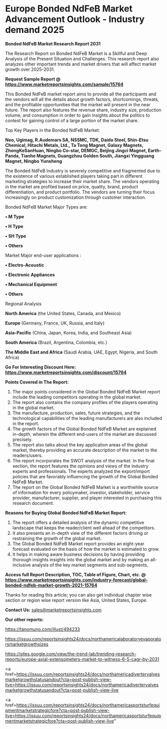  # Europe Bonded NdFeB Market Advancement Outlook - Industry demand 2025

<strong>Bonded NdFeB Market Research Report 2031</strong>

The Research Report on Bonded NdFeB Market is a Skillful and Deep Analysis of the Present Situation and Challenges. This research report also analyzes other important trends and market drivers that will affect market growth over 2025-2031.

<strong>Request Sample Report @ <a href=https://www.marketreportsinsights.com/sample/15764>https://www.marketreportsinsights.com/sample/15764</a></strong>

This Bonded NdFeB market report aims to provide all the participants and the vendors will all the details about growth factors, shortcomings, threats, and the profitable opportunities that the market will present in the near future. The report also features the revenue share, industry size, production volume, and consumption in order to gain insights about the politics to contest for gaining control of a large portion of the market share.

Top Key Players in the Bonded NdFeB Market:

<strong>Neo, Ugimag, R.Audemars SA, NSSMC, TDK, Daido Steel, Shin-Etsu Chemical, Hitachi Metals, Ltd., Ta Tong Magnet, Galaxy Magnets, ZhongKeSanHuan, Ningbo Co-star, DEMGC, Beijing Jingci Magnet, Earth-Panda, Tianhe Magnets, Guangzhou Golden South, Jiangxi Yingguang Magnet, Ningbo Yunsheng</strong>

The Bonded NdFeB Industry is severely competitive and fragmented due to the existence of various established players taking part in different marketing strategies to increase their market share. The vendors operating in the market are profiled based on price, quality, brand, product differentiation, and product portfolio. The vendors are turning their focus increasingly on product customization through customer interaction.

Bonded NdFeB Market Major Types are:

<strong>• M Type

• H Type

• SH Type

• Others</strong>

Market Major end-user applications :

<strong>• Electro-Acoustic

• Electronic Appliances

• Mechanical Equipment

• Others</strong>

Regional Analysis

</u><strong><b>North America</b></strong> (the United States, Canada, and Mexico)

<strong><b>Europe </b></strong>(Germany, France, UK, Russia, and Italy)

<strong><b>Asia-Pacific</b></strong> (China, Japan, Korea, India, and Southeast Asia)

<strong><b>South America</b></strong> (Brazil, Argentina, Colombia, etc.)

<strong><b>The Middle East and Africa</b></strong> (Saudi Arabia, UAE, Egypt, Nigeria, and South Africa)

<strong>Go For Interesting Discount Here: <a href=https://www.marketreportsinsights.com/discount/15764>https://www.marketreportsinsights.com/discount/15764</a></strong>

<strong>Points Covered in The Report:</strong>
<ol>
  <li>The major points considered in the Global Bonded NdFeB Market report include the leading competitors operating in the global market.</li>
  <li>The report also contains the company profiles of the players operating in the global market.</li>
  <li>The manufacture, production, sales, future strategies, and the technological capabilities of the leading manufacturers are also included in the report.</li>
  <li>The growth factors of the Global Bonded NdFeB Market are explained in-depth, wherein the different end-users of the market are discussed precisely.</li>
  <li>The report also talks about the key application areas of the global market, thereby providing an accurate description of the market to the readers/users.</li>
  <li>The report incorporates the SWOT analysis of the market. In the final section, the report features the opinions and views of the industry experts and professionals. The experts analyzed the export/import policies that are favorably influencing the growth of the Global Bonded NdFeB Market.</li>
  <li>The report on the Global Bonded NdFeB Market is a worthwhile source of information for every policymaker, investor, stakeholder, service provider, manufacturer, supplier, and player interested in purchasing this research document.</li>
</ol>
<strong>Reasons for Buying Global Bonded NdFeB Market Report:</strong>

<ol>
  <li>The report offers a detailed analysis of the dynamic competitive landscape that keeps the reader/client well ahead of the competitors.</li>
  <li>It also presents an in-depth view of the different factors driving or restraining the growth of the global market.</li>
  <li>The Global Bonded NdFeB Market report provides an eight-year forecast evaluated on the basis of how the market is estimated to grow.</li>
  <li>It helps in making aware business decisions by having providing thorough insights insights into the global market and by making an all-inclusive analysis of the key market segments and sub-segments.</li>
</ol>
<strong>Access full Report Description, TOC, Table of Figure, Chart, etc. @ <a href=https://www.marketreportsinsights.com/industry-forecast/global-bonded-ndfeb-market-growth-2021-15764>https://www.marketreportsinsights.com/industry-forecast/global-bonded-ndfeb-market-growth-2021-15764</a></strong>


Thanks for reading this article; you can also get individual chapter wise section or region wise report version like Asia, United States, Europe.

<strong>Contact Us:</strong>
sales@marketreportsinsights.com

<strong>Our other reports:</strong>

<a href=https://tanomuno.com/illust/494233>https://tanomuno.com/illust/494233</a>

<a href=https://issuu.com/reportsinsights24/docs/northamericalaboratoryevaporatorsmarketgrowthsizes>https://issuu.com/reportsinsights24/docs/northamericalaboratoryevaporatorsmarketgrowthsizes</a>

<a href=https://sites.google.com/view/the-trend-lab/trending-research-reports/europe-axial-extensometers-market-to-witness-6-5-cagr-by-2031>https://sites.google.com/view/the-trend-lab/trending-research-reports/europe-axial-extensometers-market-to-witness-6-5-cagr-by-2031</a>

<a href=https://issuu.com/reportsinsights24/docs/northamericadivertervalvesmarketgrowthstatusandout?cta=post-publish-view-live>https://issuu.com/reportsinsights24/docs/northamericadivertervalvesmarketgrowthstatusandout?cta=post-publish-view-live</a>

<a href=https://issuu.com/reportsinsights24/docs/northamericasportsturfequipmentmarketstrategicfore?cta=post-publish-view-live>https://issuu.com/reportsinsights24/docs/northamericasportsturfequipmentmarketstrategicfore?cta=post-publish-view-live</a>"
